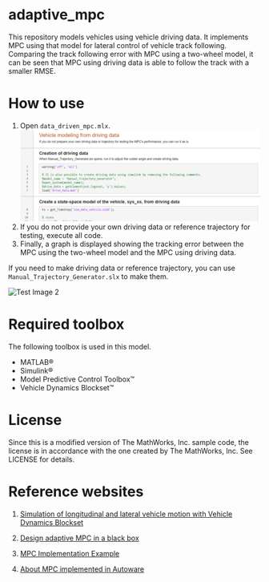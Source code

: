 # adaptive_mpc

This repository models vehicles using vehicle driving data. It implements MPC using that model for lateral control of vehicle track following.
Comparing the track following error with MPC using a two-wheel model, it can be seen that MPC using driving data is able to follow the track with a smaller RMSE.

# How to use

1. Open `data_driven_mpc.mlx`.
![Test Image 2](image/live_editior.png)
2. If you do not provide your own driving data or reference trajectory for testing, execute all code.
3. Finally, a graph is displayed showing the tracking error between the MPC using the two-wheel model and the MPC using driving data.

If you need to make driving data or reference trajectory, you can use `Manual_Trajectory_Generator.slx` to make them.

![Test Image 2](image/Manual_Trajectory_Generator.gif)

# Required toolbox

The following toolbox is used in this model.
   -  MATLAB® 
   -  Simulink® 
   -  Model Predictive Control Toolbox™ 
   -  Vehicle Dynamics Blockset™  

# License

Since this is a modified version of The MathWorks, Inc. sample code, the license is in accordance with the one created by The MathWorks, Inc. See LICENSE for details.

# Reference websites

1. [Simulation of longitudinal and lateral vehicle motion with Vehicle Dynamics Blockset](https://jp.mathworks.com/videos/simulating-longitudinal-and-lateral-vehicle-dyanamics-1664547380990.html)
2. [Design adaptive MPC in a black box](https://www.youtube.com/watch?v=XP3lHpqBG9M&list=PLPQVx3HzGQWKnCOSnOxFfR5231Hesd)

3. [MPC Implementation Example](https://jp.mathworks.com/matlabcentral/fileexchange/77879-mpc-implementation-example)

4. [About MPC implemented in Autoware](https://autowarefoundation.github.io/autoware.universe/main/control/mpc_lateral_controller/model_predictive_control_algorithm/)
